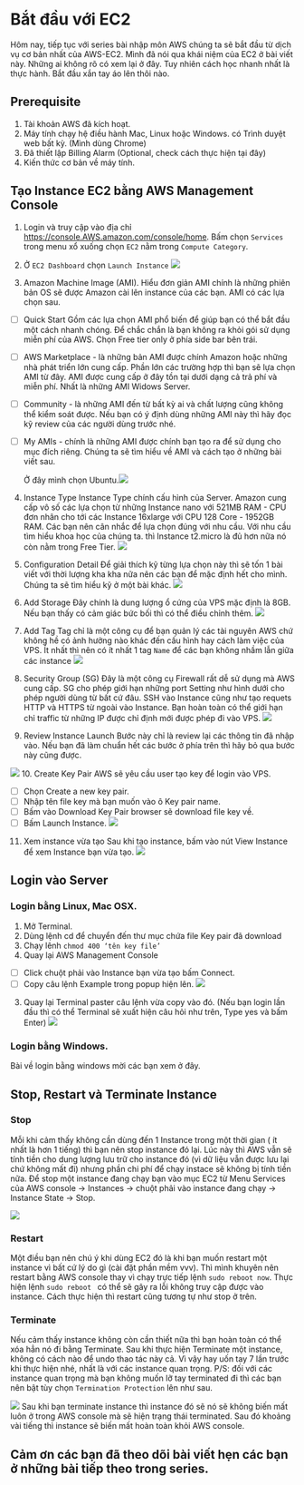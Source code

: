 # Bắt đầu với EC2
Hôm nay, tiếp tục với series bài nhập môn AWS chúng ta sẽ bắt đầu từ dịch vụ cơ bản nhất của AWS-EC2.
Mình đã nói qua khái niệm của EC2 ở bài viết này. Những ai không rõ có xem lại ở đây. Tuy nhiên cách học nhanh nhất là thực hành. Bắt đầu xắn tay áo lên thôi nào.

## Prerequisite
1. Tài khoản AWS đã kích hoạt.
2. Máy tính chạy hệ điều hành Mac, Linux hoặc Windows. có Trình duyệt web bất kỳ. (Mình dùng Chrome)
3. Đã thiết lập Billing Alarm (Optional, check cách thực hiện tại đây)
4. Kiến thức cơ bản về máy tính.


## Tạo  Instance EC2 bằng AWS Management Console
1. Login và truy cập vào địa chỉ https://console.AWS.amazon.com/console/home. Bấm chọn `Services` trong menu xổ xuống chọn `EC2` nằm trong `Compute Category`.
2. Ở `EC2 Dashboard` chọn `Launch Instance` 
![](&&&SFLOCALFILEPATH&&&Screen%20Shot%202017-06-13%20at%2019.00.58.png)

3.  Amazon Machine Image (AMI).
Hiểu đơn giản AMI chính là những phiên bản OS sẽ được Amazon cài lên instance của các bạn. AMI có các lựa chọn sau.
- [ ] Quick Start 
Gồm các lựa chọn AMI phổ biến để giúp bạn có thể bắt đầu một cách nhanh chóng. Để chắc chắn là bạn không ra khỏi gói sử dụng miễn phí của AWS. Chọn Free tier only ở phía side bar bên trái.
- [ ] AWS Marketplace - là những bản AMI được chính Amazon hoặc những nhà phát triển lớn cung cấp. Phần lớn các trường hợp thì bạn sẽ lựa chọn AMI từ đây. AMI được cung cấp ở đây tồn tại dưới dạng cả trả phí và miễn phí. Nhất là những AMI Widows Server.
- [ ] Community - là những AMI đến từ bất kỳ ai và chất lượng cũng không thể kiểm soát được. Nếu bạn có ý định dùng những AMI này thì hãy đọc kỹ review của các người dùng trước nhé.
- [ ]  My AMIs - chính là những AMI được chính bạn tạo ra để sử dụng cho mục đích riêng. Chúng ta sẽ tìm hiểu về AMI và cách tạo ở những bài viết sau.

    Ở đây mình chọn Ubuntu.![](&&&SFLOCALFILEPATH&&&Screen%20Shot%202017-06-13%20at%2019.01.10.png)

4. Instance Type
Instance Type chính cấu hình của Server. Amazon cung cấp vô số các lựa chọn từ những Instance nano với  521MB RAM - CPU đơn nhân cho tới các Instance 16xlarge với CPU 128 Core - 1952GB RAM. Các bạn nên cân nhắc để lựa chọn đúng với nhu cầu. Với  nhu cầu tìm hiểu khoa học của chúng ta. thì Instance t2.micro là đủ hơn nữa nó còn nằm trong Free Tier. 
![](&&&SFLOCALFILEPATH&&&Screen%20Shot%202017-06-13%20at%2019.01.17.png)

5. Configuration Detail
Để giải thích kỹ từng lựa chọn này thì sẽ tốn 1 bài viết với thời lượng kha kha nữa nên các bạn để mặc định hết cho mình. Chúng ta sẽ tìm hiểu kỹ ở một bài khác.
![](&&&SFLOCALFILEPATH&&&Screen%20Shot%202017-06-13%20at%2019.02.03.png)
6. Add Storage
Đây chính là dung lượng ổ cứng của VPS mặc định là 8GB. Nếu bạn thấy có cảm giác bức bối thì có thể điều chỉnh thêm. 
![](&&&SFLOCALFILEPATH&&&Screen%20Shot%202017-06-13%20at%2019.02.10.png)
7. Add Tag
Tag chỉ là một công cụ để bạn quản lý các tài nguyên AWS chứ không hề có ảnh hưởng nào khác đến cấu hình hay cách làm việc của VPS. Ít nhất thì nên có ít nhất 1 tag `Name`  để các bạn không nhầm lẫn giữa các instance
![](&&&SFLOCALFILEPATH&&&Screen%20Shot%202017-06-13%20at%2019.03.26.png)
8. Security Group (SG)
Đây là một công cụ Firewall rất dễ sử dụng mà AWS cung cấp. SG cho phép giới hạn những port 
Setting như hình dưới cho phép người dùng từ bất cứ đâu. SSH vào Instance cũng như tạo requets HTTP và HTTPS từ ngoài vào Instance. Bạn hoàn toàn có thể giới hạn chỉ traffic từ  những IP được chỉ định mới được phép đi vào VPS.
![](&&&SFLOCALFILEPATH&&&Screen%20Shot%202017-06-13%20at%2019.07.32.png)
9. Review Instance Launch
Bước này chỉ là review lại các thông tin đã nhập vào. Nếu bạn đã làm chuẩn hết các bước ở phía trên thì hãy bỏ qua bước này cũng được. 

![](&&&SFLOCALFILEPATH&&&Screen%20Shot%202017-06-13%20at%2019.24.40.png)
10. Create Key Pair
AWS sẽ yêu cầu user tạo key để login vào VPS.  
- [ ] Chọn  Create a new key pair. 
- [ ] Nhập tên file key mà bạn muốn vào ô Key pair name.
- [ ] Bấm vào Download Key Pair browser sẽ download file key về.
- [ ] Bấm Launch Instance.
![](&&&SFLOCALFILEPATH&&&Screen%20Shot%202017-06-13%20at%2019.24.49.png)
11. Xem instance vừa tạo 
Sau khi tạo instance, bấm vào nút View Instance để xem Instance bạn vừa tạo. 
![](&&&SFLOCALFILEPATH&&&Screen%20Shot%202017-07-24%20at%2020.37.13.png)

## Login vào Server 
### Login bằng Linux, Mac OSX.
1. Mở Terminal. 
2. Dùng lệnh cd để chuyển đến thư mục chứa file Key pair đã download
3. Chạy lênh `chmod 400 ‘tên key file’`
4. Quay lại AWS Management Console 
- [ ] Click chuột phải vào Instance bạn vừa tạo bấm Connect.
- [ ]  Copy câu lệnh Example trong popup hiện lên.
![](&&&SFLOCALFILEPATH&&&Screen%20Shot%202017-07-24%20at%2020.31.40.png)
3. Quay lại Terminal paster câu lệnh vừa copy vào đó.
(Nếu bạn login lần đầu thì có thể Terminal sẽ xuất hiện câu hỏi như trên, Type yes và bấm Enter)
![](&&&SFLOCALFILEPATH&&&Screen%20Shot%202017-07-24%20at%2020.43.01.png)


### Login bằng Windows.
Bài về login bằng windows mời các bạn xem ở đây.

## Stop, Restart và Terminate Instance
### Stop
Mỗi khi cảm thấy không cần dùng đến 1 Instance trong một thời gian ( ít nhất là hơn 1 tiếng) thì bạn nên stop instance đó lại. Lúc này thì AWS vẫn sẽ tính tiền cho dung lượng lưu trữ cho instance đó (vì dữ liệu vẫn được lưu lại chứ không mất đi) nhưng phần chi phí để chạy instace sẽ không bị tính tiền nữa. Để stop một instance đang chạy bạn vào mục EC2 từ Menu Services của AWS console -> Instances -> chuột phải vào instance đang chạy -> Instance State -> Stop. 

![](&&&SFLOCALFILEPATH&&&Screen%20Shot%202017-08-05%20at%2014.16.24.png)
### Restart
Một điều bạn nên chú ý khi dùng EC2 đó là khi bạn muốn restart một instance vì bất cứ lý do gì (cài đặt phần mềm vvv). Thì mình khuyên nên restart bằng AWS console thay vì chạy trực tiếp lệnh `sudo reboot now`. Thực hiện lệnh `sudo reboot ` có thể sẽ gây ra lỗi không truy cập được vào instance.
Cách thực hiện thì restart cũng tương tự như  stop ở trên.
### Terminate
Nếu cảm thấy instance không còn cần thiết nữa thì bạn hoàn toàn có thể xóa hẳn nó đi bằng Terminate. Sau khi thực hiện Terminate một instance, không có cách nào để undo thao tác này cả. Vì vậy hay uốn tay 7 lần trước khi thực hiện nhé, nhất là với các instance quan trọng. 
P/S: đối với các instance quan trọng mà bạn không muốn lỡ tay terminated đi thì các bạn nên bật tùy chọn `Termination Protection` lên như sau.

![](&&&SFLOCALFILEPATH&&&Screen%20Shot%202017-08-05%20at%2015.34.33.png)
Sau khi bạn terminate instance thì instance đó sẽ nó sẽ không biến mất luôn ở trong AWS console mà sẽ hiện trạng thái terminated. Sau đó khoảng vài tiếng thì instance sẽ biến mất hoàn toàn khỏi AWS console.

## Cảm ơn các bạn đã theo dõi bài viết hẹn các bạn ở những bài tiếp theo trong series.